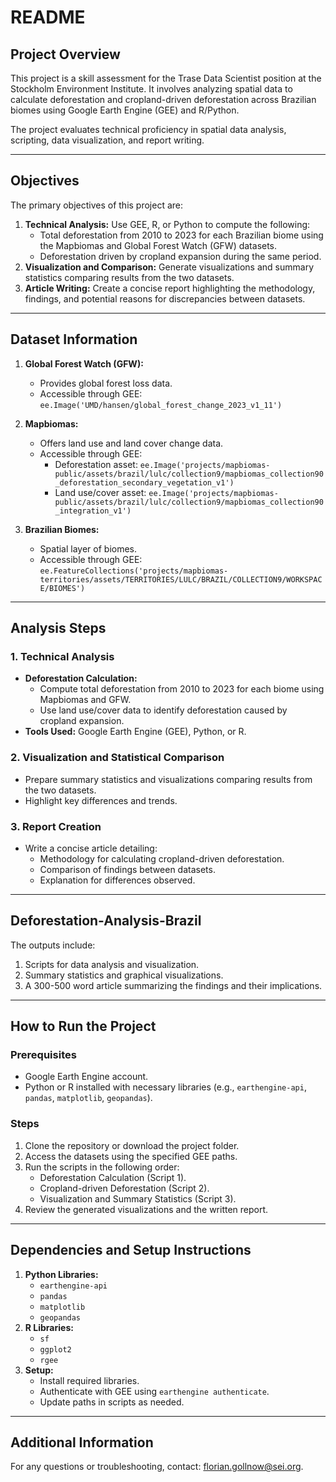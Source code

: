 # README

## Project Overview
This project is a skill assessment for the Trase Data Scientist position at the Stockholm Environment Institute. It involves analyzing spatial data to calculate deforestation and cropland-driven deforestation across Brazilian biomes using Google Earth Engine (GEE) and R/Python.

The project evaluates technical proficiency in spatial data analysis, scripting, data visualization, and report writing.

---

## Objectives
The primary objectives of this project are:
1. **Technical Analysis:** Use GEE, R, or Python to compute the following:
   - Total deforestation from 2010 to 2023 for each Brazilian biome using the Mapbiomas and Global Forest Watch (GFW) datasets.
   - Deforestation driven by cropland expansion during the same period.
2. **Visualization and Comparison:** Generate visualizations and summary statistics comparing results from the two datasets.
3. **Article Writing:** Create a concise report highlighting the methodology, findings, and potential reasons for discrepancies between datasets.

---

## Dataset Information
1. **Global Forest Watch (GFW):**
   - Provides global forest loss data.
   - Accessible through GEE: `ee.Image('UMD/hansen/global_forest_change_2023_v1_11')`

2. **Mapbiomas:**
   - Offers land use and land cover change data.
   - Accessible through GEE:
     - Deforestation asset: `ee.Image('projects/mapbiomas-public/assets/brazil/lulc/collection9/mapbiomas_collection90_deforestation_secondary_vegetation_v1')`
     - Land use/cover asset: `ee.Image('projects/mapbiomas-public/assets/brazil/lulc/collection9/mapbiomas_collection90_integration_v1')`

3. **Brazilian Biomes:**
   - Spatial layer of biomes.
   - Accessible through GEE: `ee.FeatureCollections('projects/mapbiomas-territories/assets/TERRITORIES/LULC/BRAZIL/COLLECTION9/WORKSPACE/BIOMES')`

---

## Analysis Steps
### 1. Technical Analysis
   - **Deforestation Calculation:**
     - Compute total deforestation from 2010 to 2023 for each biome using Mapbiomas and GFW.
     - Use land use/cover data to identify deforestation caused by cropland expansion.
   - **Tools Used:** Google Earth Engine (GEE), Python, or R.

### 2. Visualization and Statistical Comparison
   - Prepare summary statistics and visualizations comparing results from the two datasets.
   - Highlight key differences and trends.

### 3. Report Creation
   - Write a concise article detailing:
     - Methodology for calculating cropland-driven deforestation.
     - Comparison of findings between datasets.
     - Explanation for differences observed.

---

## Deforestation-Analysis-Brazil
The outputs include:
1. Scripts for data analysis and visualization.
2. Summary statistics and graphical visualizations.
3. A 300-500 word article summarizing the findings and their implications.

---

## How to Run the Project
### Prerequisites
- Google Earth Engine account.
- Python or R installed with necessary libraries (e.g., `earthengine-api`, `pandas`, `matplotlib`, `geopandas`).

### Steps
1. Clone the repository or download the project folder.
2. Access the datasets using the specified GEE paths.
3. Run the scripts in the following order:
   - Deforestation Calculation (Script 1).
   - Cropland-driven Deforestation (Script 2).
   - Visualization and Summary Statistics (Script 3).
4. Review the generated visualizations and the written report.

---

## Dependencies and Setup Instructions
1. **Python Libraries:**
   - `earthengine-api`
   - `pandas`
   - `matplotlib`
   - `geopandas`
2. **R Libraries:**
   - `sf`
   - `ggplot2`
   - `rgee`
3. **Setup:**
   - Install required libraries.
   - Authenticate with GEE using `earthengine authenticate`.
   - Update paths in scripts as needed.

---

## Additional Information
For any questions or troubleshooting, contact: [florian.gollnow@sei.org](mailto:florian.gollnow@sei.org).


